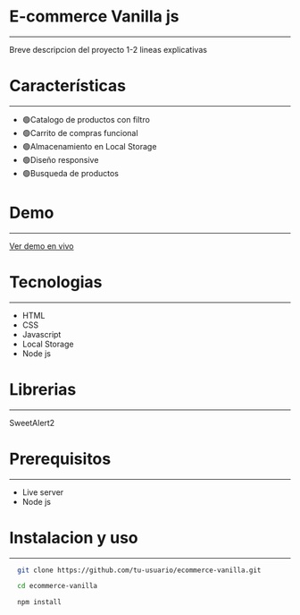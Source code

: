# E-commerce Vanilla js
---

Breve descripcion del proyecto 1-2 lineas explicativas

# Características
---

- 🟢Catalogo de productos con filtro
- 🟢Carrito de compras funcional
- 🟢Almacenamiento en Local Storage
- 🟢Diseño responsive
- 🟢Busqueda de productos

# Demo
---

[Ver demo en vivo](https://tu-usuario.github.io/ecommerce-vanilla)

# Tecnologias
---
- HTML
- CSS
- Javascript
- Local Storage
- Node js

# Librerias 
---

SweetAlert2

# Prerequisitos
---

- Live server
- Node js

# Instalacion y uso
---

```bash
  git clone https://github.com/tu-usuario/ecommerce-vanilla.git
```

```bash
  cd ecommerce-vanilla
```

```bash
  npm install
```

